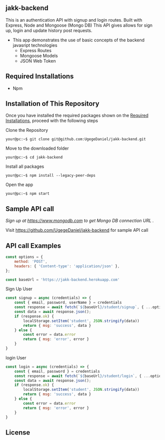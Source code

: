 ## jakk-backend

<!-- jakk-backend features -->
This is an authentication API with signup and login routes. Built with Express, Node and Mongoose (Mongo DB)
This API gives allows for sign up, login and update history post requests.

- This app demonstrates the use of basic concepts of the backend javasript technologies 
  - Express Routes
  - Mongoose Models 
  - JSON Web Token
  
<!-- REQUIRED INSTALLATION -->

## Required Installations

- Npm

<!-- INSTALLATION -->

## Installation of This Repository

Once you have installed the required packages shown on the [Required Installations](#required-installations), proceed with the following steps

Clone the Repository

```Shell
your@pc:~$ git clone git@github.com:UgegeDaniel/jakk-backend.git
```

Move to the downloaded folder

```Shell
your@pc:~$ cd jakk-backend
```

Install all packages

```Shell
your@pc:~$ npm install --legacy-peer-deps
```

Open the app

```Shell
your@pc:~$ npm start
```

## Sample API call 

 _Sign up at https://www.mongodb.com to get *Mongo DB connection URL* ._

Visit https://github.com/UgegeDaniel/jakk-backend for sample API call  

## API call Examples
```js
const options = {
    method: 'POST',
    headers: { 'Content-type': 'application/json' },
};

const baseUrl = 'https://jakk-backend.herokuapp.com'
```

Sign Up User
```js
const signup = async (credentials) => {
    const { email, password, userName } = credentials
    const response = await fetch(`${baseUrl}/student/signup`, { ...options, body: JSON.stringify({ email, password, userName }) })
    const data = await response.json();
    if (response.ok) {
        localStorage.setItem('student', JSON.stringify(data))
        return { msg: 'success', data }
    } else {
        const error = data.error
        return { msg: 'error', error }
    }
}
```

login User

```js
const login = async (credentials) => {
    const { email, password } = credentials
    const response = await fetch(`${baseUrl}/student/login`, { ...options, body: JSON.stringify({ email, password }) })
    const data = await response.json();
    if (response.ok) {
        localStorage.setItem('student', JSON.stringify(data))
        return { msg: 'success', data }
    } else {
        const error = data.error
        return { msg: 'error', error }
    }
}
```

## License
